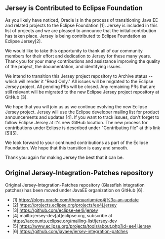 <!--

    DO NOT ALTER OR REMOVE COPYRIGHT NOTICES OR THIS HEADER.

    Copyright (c) 2012-2021 Oracle and/or its affiliates. All rights reserved.

    The contents of this file are subject to the terms of either the GNU
    General Public License Version 2 only ("GPL") or the Common Development
    and Distribution License("CDDL") (collectively, the "License").  You
    may not use this file except in compliance with the License.  You can
    obtain a copy of the License at
    https://oss.oracle.com/licenses/CDDL+GPL-1.1
    or LICENSE.txt.  See the License for the specific
    language governing permissions and limitations under the License.

    When distributing the software, include this License Header Notice in each
    file and include the License file at LICENSE.txt.

    GPL Classpath Exception:
    Oracle designates this particular file as subject to the "Classpath"
    exception as provided by Oracle in the GPL Version 2 section of the License
    file that accompanied this code.

    Modifications:
    If applicable, add the following below the License Header, with the fields
    enclosed by brackets [] replaced by your own identifying information:
    "Portions Copyright [year] [name of copyright owner]"

    Contributor(s):
    If you wish your version of this file to be governed by only the CDDL or
    only the GPL Version 2, indicate your decision by adding "[Contributor]
    elects to include this software in this distribution under the [CDDL or GPL
    Version 2] license."  If you don't indicate a single choice of license, a
    recipient has the option to distribute your version of this file under
    either the CDDL, the GPL Version 2 or to extend the choice of license to
    its licensees as provided above.  However, if you add GPL Version 2 code
    and therefore, elected the GPL Version 2 license, then the option applies
    only if the new code is made subject to such option by the copyright
    holder.

-->
## Jersey is Contributed to Eclipse Foundation

As you likely have noticed, Oracle is in the process of transitioning Java EE and related projects to the Eclipse Foundation [1]. Jersey is included in this list of projects and we are pleased to announce that the initial contribution has taken place. Jersey is being contributed to Eclipse Foundation as Eclipse Jersey[2].

We would like to take this opportunity to thank all of our community members for their effort and dedication to Jersey for these many years. Thank you for your many contributions and assistance improving the quality of the project, the documentation, and identifying issues.

We intend to transition this Jersey project repository to Archive status -- which will render it "Read Only." All issues will be migrated to the Eclipse Jersey project. All pending PRs will be closed. Any remaining PRs that are still relevant will be migrated to the new Eclipse Jersey project repository at GitHub [3].

We hope that you will join us as we continue evolving the new Eclipse Jersey project. Jersey will use the Eclipse developer mailing list for product announcements and updates [4]. If you want to track issues, don't forget to follow Eclipse Jersey at it's new GitHub location. The new process for contributions under Eclipse is described  under "Contributing file" at this link [5][5].

We look forward to your continued contributions as part of the Eclipse Foundation. We hope that this transition is easy and smooth.

Thank you again for making Jersey the best that it can be.

## Original Jersey-Integration-Patches repository

Original Jersey-Integration-Patches repository (Glassfish integration patches) has been moved under JavaEE organization on GitHub [6].

* [1] https://blogs.oracle.com/theaquarium/ee4j%3a-an-update
* [2] https://projects.eclipse.org/projects/ee4j.jersey
* [3] https://github.com/eclipse-ee4j/jersey
* [4] mailto:jersey-dev[at]eclipse.org, subscribe at https://accounts.eclipse.org/mailing-list/jersey-dev
* [5] https://www.eclipse.org/projects/tools/about.php?id=ee4j.jersey
* [6] https://github.com/javaee/jersey-integration-patches
